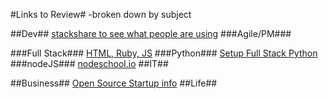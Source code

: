 #Links to Review#
-broken down by subject

##Dev##
[stackshare to see what people are using](http://stackshare.io/)
###Agile/PM###

###Full Stack###
[HTML, Ruby, JS](http://www.theodinproject.com/home)
###Python###
[Setup Full Stack Python](https://realpython.com/blog/python/setting-up-sublime-text-3-for-full-stack-python-development/)
###nodeJS###
[nodeschool.io](http://nodeschool.io/index.html)
##IT##

##Business##
[Open Source Startup info](https://startupclass.co)
##Life##